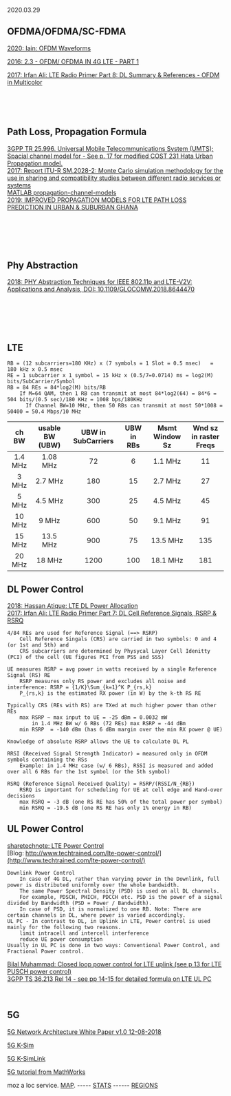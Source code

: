 2020.03.29

## OFDMA/OFDMA/SC-FDMA

[2020: Iain: OFDM Waveforms](https://www.youtube.com/watch?v=F6B4Kyj2rLw)<br>

[2016: 2.3 - OFDM/ OFDMA IN 4G LTE - PART 1](https://www.youtube.com/watch?v=rKy5dOl3Et4)<br>

[2017: Irfan Ali: LTE Radio Primer Part 8: DL Summary & References  -  OFDM in Multicolor](https://youtu.be/AdwWBls_VW0?t=50)<br>

[]()<br>
[]()<br>
[]()<br>


## Path Loss, Propagation Formula

[3GPP TR 25.996. Universal Mobile Telecommunications System (UMTS); Spacial channel model for - See p. 17 for modified COST 231 Hata Urban Propagation model.](https://www.etsi.org/deliver/etsi_tr/125900_125999/125996/06.01.00_60/tr_125996v060100p.pdf)<br>
[2017: Report ITU-R SM.2028-2: Monte Carlo simulation methodology for the use in sharing and compatibility studies between different radio services or systems](https://www.itu.int/dms_pub/itu-r/opb/rep/R-REP-SM.2028-2-2017-PDF-E.pdf)<br>
[MATLAB propagation-channel-models](https://www.mathworks.com/help/lte/ug/propagation-channel-models.html)<br>
[2019: IMPROVED PROPAGATION MODELS FOR LTE PATH LOSS PREDICTION IN URBAN & SUBURBAN GHANA](https://arxiv.org/ftp/arxiv/papers/2001/2001.05227.pdf)<br>
[]()<br>
[]()<br>
[]()<br>
[]()<br>
[]()<br>

## Phy Abstraction

[2018: PHY Abstraction Techniques for IEEE 802.11p and LTE-V2V: Applications and Analysis, DOI: 10.1109/GLOCOMW.2018.8644470](https://www.researchgate.net/publication/330222535_PHY_Abstraction_Techniques_for_IEEE_80211p_and_LTE-V2V_Applications_and_Analysis)<br>
[]()<br>
[]()<br>
[]()<br>
[]()<br>
[]()<br>


## LTE

    RB = (12 subcarriers=180 KHz) x (7 symbols = 1 Slot = 0.5 msec)   =   180 kHz x 0.5 msec
    RE = 1 subcarrier x 1 symbol = 15 kHz x (0.5/7=0.0714) ms = log2(M) bits/SubCarrier/Symbol
    RB = 84 REs = 84*log2(M) bits/RB 
        If M=64 QAM, then 1 RB can transmit at most 84*log2(64) = 84*6 = 504 bits/(0.5 sec)/180 KHz = 1008 bps/180KHz
          If Channel BW=10 MHz, then 50 RBs can transmit at most 50*1008 = 50400 = 50.4 Mbps/10 MHz



| ch BW    | usable BW (UBW)| UBW in SubCarriers | UBW in RBs   | Msmt Window Sz     | Wnd sz in raster Freqs  |
|:---:     |:---:           |:---:               |:---:         |:---:               | :---:                   |
|  1.4 MHz |1.08  MHz|   72       |   6   |  1.1 MHz|   11       |
|  3  MHz  | 2.7  MHz|   180      |  15   |  2.7 MHz|   27       |
|  5  MHz  | 4.5  MHz|   300      |  25   |  4.5 MHz|   45       |
|  10  MHz | 9  MHz  |   600      |  50   |  9.1 MHz|   91       |
|  15  MHz |13.5  MHz|   900      |  75   | 13.5 MHz|  135       |
|  20  MHz | 18   MHz|  1200      | 100   | 18.1 MHz|  181       |


## DL Power Control

[2018:  Hassan Atique: LTE DL Power Allocation](https://www.youtube.com/watch?v=gwJU5TvMivk)<br>
[2017: Irfan Ali: LTE Radio Primer Part 7: DL Cell Reference Signals, RSRP & RSRQ](https://www.youtube.com/watch?v=XAtQq7zHvQ0)<br>

    4/84 REs are used for Reference Signal (==> RSRP)
        Cell Reference Singals (CRS) are carried in two symbols: 0 and 4 (or 1st and 5th) and
        CRS subcarriers are determined by Physycal Layer Cell Idenitty (PCI) of the cell (UE figures PCI from PSS and SSS)
        
    UE measures RSRP = avg power in watts received by a single Reference Signal (RS) RE
        RSRP measures only RS power and excludes all noise and interference: RSRP = {1/K}\Sum_{k=1}^K P_{rs,k}
        P_{rs,k} is the estimated RX power (in W) by the k-th RS RE
        
    Typically CRS (REs with RS) are TXed at much higher power than other REs
        max RSRP ~ max input to UE = -25 dBm = 0.0032 mW
            in 1.4 MHz BW w/ 6 RBs (72 REs) max RSRP = -44 dBm
        min RSRP  = -140 dBm (has 6 dBm margin over the min RX power @ UE)
        
    Knowledge of absolute RSRP allows the UE to calculate DL PL
    
    RRSI (Received Signal Strength Indicator) = measured only in OFDM symbols containing the RSs
        Example: in 1.4 MHz case (w/ 6 RBs), RSSI is measured and added over all 6 RBs for the 1st symbol (or the 5th symbol)
        
    RSRQ (Reference Signal Received Quality) = RSRP/(RSSI/N_{RB})
        RSRQ is important for scheduling for UE at cell edge and Hand-over decisions
        max RSRQ = -3 dB (one RS RE has 50% of the total power per symbol)
        min RSRQ = -19.5 dB (one RS RE has only 1% energy in RB)
    
    
## UL Power Control

[sharetechnote: LTE Power Control](https://www.sharetechnote.com/html/PowerControl_LTE.html)<br>
[Blog: http://www.techtrained.com/lte-power-control/](http://www.techtrained.com/lte-power-control/)<br>

    Downlink Power Control
        In case of 4G DL, rather than varying power in the Downlink, full power is distributed uniformly over the whole bandwidth. 
        The same Power Spectral Density (PSD) is used on all DL channels. 
        For example, PDSCH, PHICH, PDCCH etc. PSD is the power of a signal divided by Bandwidth (PSD = Power / Bandwidth). 
        In case of PSD, it is normalized to one RB. Note: There are certain channels in DL, where power is varied accordingly. 
    UL PC - In contrast to DL, in Uplink in LTE, Power control is used mainly for the following two reasons.
        limit intracell and intercell interference
        reduce UE power consumption
    Usually in UL PC is done in two ways: Conventional Power Control, and Fractional Power control.        
    
[Bilal Muhammad: Closed loop power control for LTE uplink (see p 13 for LTE PUSCH power control) ](https://www.diva-portal.org/smash/get/diva2:831452/FULLTEXT01.pdf)<br>
[3GPP TS 36.213 Rel 14 - see pp 14-15 for detailed formula on LTE UL PC](https://www.etsi.org/deliver/etsi_ts/136200_136299/136213/14.06.00_60/ts_136213v140600p.pdf)<br>
[]()<br>
[]()<br>



## 5G  

[5G Network Architecture White Paper v1.0 12-08-2018](http://www.gtigroup.org/d/file/Resources/rep/2018-02-22/06608ce6dbe32673ac1611359e11f794.pdf)

[5G K-Sim](http://5gopenplatform.org)

[5G K-SimLink](http://5gopenplatform.org/main/main.php?categoryid=06&menuid=01&groupid=00)

[5G tutorial from MathWorks](http://5gopenplatform.org/main/main.php?categoryid=06&menuid=01&groupid=00)



moz a loc service. [MAP](https://location.services.mozilla.com/map#2/35.0/9.0).  ----- [STATS](https://location.services.mozilla.com/stats)
------  [REGIONS](https://location.services.mozilla.com/stats/regions)<br>
[]()<br>
[]()<br>

